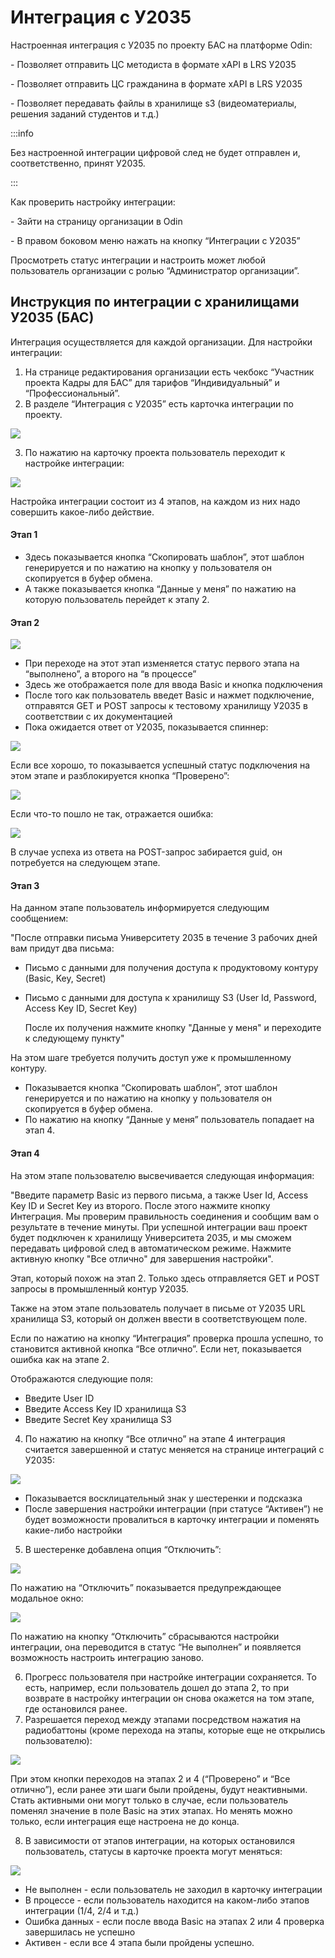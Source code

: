 # Интеграция с У2035

Настроенная интеграция с У2035 по проекту БАС на платформе Odin:

\- Позволяет отправить ЦС методиста в формате xAPI в LRS У2035

\- Позволяет отправить ЦС гражданина в формате xAPI в LRS У2035

\- Позволяет передавать файлы в хранилище s3 (видеоматериалы, решения заданий студентов и т.д.)

:::info

Без настроенной интеграции цифровой след не будет отправлен и, соответственно, принят У2035.

:::

Как проверить настройку интеграции:&#x20;

\- Зайти на страницу организации в Odin

\- В правом боковом меню нажать на кнопку “Интеграции с У2035”

Просмотреть статус интеграции и настроить может любой пользователь организации с ролью “Администратор организации”.

## Инструкция по интеграции с хранилищами У2035 (БАС)

Интеграция осуществляется для каждой организации. Для настройки интеграции:

1. На странице редактирования организации есть чекбокс “Участник проекта Кадры для БАС” для тарифов “Индивидуальный” и “Профессиональный”.
2. В разделе “Интеграция с У2035” есть карточка интеграции по проекту.

![](<../.gitbook/assets/image (31).png>)

3. По нажатию на карточку проекта пользователь переходит к настройке интеграции:

![](<../.gitbook/assets/image (32).png>)

Настройка интеграции состоит из 4 этапов, на каждом из них надо совершить какое-либо действие.

#### Этап 1

* Здесь показывается кнопка “Скопировать шаблон”, этот шаблон генерируется и по нажатию на кнопку у пользователя он скопируется в буфер обмена.
* А также показывается кнопка “Данные у меня” по нажатию на которую пользователь перейдет к этапу 2.

#### Этап 2

![](<../.gitbook/assets/image (33).png>)

* При переходе на этот этап изменяется статус первого этапа на “выполнено”, а второго на “в процессе”
* Здесь же отображается поле для ввода Basic и кнопка подключения
* После того как пользователь введет Basic и нажмет подключение, отправятся GET и POST запросы к тестовому хранилищу У2035 в соответствии с их документацией
* Пока ожидается ответ от У2035, показывается спиннер:

![](<../.gitbook/assets/image (34).png>)

Если все хорошо, то показывается успешный статус подключения на этом этапе и разблокируется кнопка “Проверено”:

![](<../.gitbook/assets/image (35).png>)

Если что-то пошло не так, отражается ошибка:

![](<../.gitbook/assets/image (36).png>)

В случае успеха из ответа на POST-запрос забирается guid, он потребуется на следующем этапе.

#### Этап 3

На данном этапе пользователь информируется следующим сообщением:&#x20;

"После отправки письма Университету 2035 в течение 3 рабочих дней вам придут два письма:

* Письмо с данными для получения доступа к продуктовому контуру (Basic, Key, Secret)
*   Письмо с данными для доступа к хранилищу S3 (User Id, Password, Access Key ID, Secret Key)

    После их получения нажмите кнопку "Данные у меня" и переходите к следующему пункту"

На этом шаге требуется получить доступ уже к промышленному контуру.

* Показывается кнопка “Скопировать шаблон”, этот шаблон генерируется и по нажатию на кнопку у пользователя он скопируется в буфер обмена.
* По нажатию на кнопку “Данные у меня” пользователь попадает на этап 4.

#### Этап 4

На этом этапе пользователю высвечивается следующая информация:

"Введите параметр Basic из первого письма, а также User Id, Access Key ID и Secret Key из второго. После этого нажмите кнопку Интеграция. Мы проверим правильность соединения и сообщим вам о результате в течение минуты. При успешной интеграции ваш проект будет подключен к хранилищу Университета 2035, и мы сможем передавать цифровой след в автоматическом режиме. Нажмите активную кнопку "Все отлично" для завершения настройки".

Этап, который похож на этап 2. Только здесь отправляется GET и POST запросы в промышленный контур У2035.

Также на этом этапе пользователь получает в письме от У2035 URL хранилища S3, который он должен ввести в соответствующем поле.

Если по нажатию на кнопку “Интеграция” проверка прошла успешно, то становится активной кнопка “Все отлично”. Если нет, показывается ошибка как на этапе 2.

Отображаются следующие поля:

* Введите User ID
* Введите Access Key ID хранилища S3
* Введите Secret Key хранилища S3

4. По нажатию на кнопку “Все отлично” на этапе 4 интеграция считается завершенной и статус меняется на странице интеграций с У2035:

![](<../.gitbook/assets/image (40).png>)

* Показывается восклицательный знак у шестеренки и подсказка&#x20;
* После завершения настройки интеграции (при статусе “Активен”) не будет возможности провалиться в карточку интеграции и поменять какие-либо настройки

5. В шестеренке добавлена опция “Отключить”:

![](<../.gitbook/assets/image (41).png>)

По нажатию на “Отключить” показывается предупреждающее модальное окно:

![](<../.gitbook/assets/image (42).png>)

По нажатию на кнопку “Отключить” сбрасываются настройки интеграции, она переводится в статус “Не выполнен” и появляется возможность настроить интеграцию заново.

6. Прогресс пользователя при настройке интеграции сохраняется. То есть, например, если пользователь дошел до этапа 2, то при возврате в настройку интеграции он снова окажется на том этапе, где остановился ранее.
7. Разрешается переход между этапами посредством нажатия на радиобаттоны (кроме перехода на этапы, которые еще не открылись пользователю):

![](<../.gitbook/assets/image (43).png>)

При этом кнопки переходов на этапах 2 и 4 (“Проверено” и “Все отлично”), если ранее эти шаги были пройдены, будут неактивными. Стать активными они могут только в случае, если пользователь поменял значение в поле Basic на этих этапах. Но менять можно только, если интеграция еще настроена не до конца.

8. В зависимости от этапов интеграции, на которых остановился пользователь, статусы в карточке проекта могут меняться:

![](<../.gitbook/assets/image (44).png>)

* Не выполнен - если пользователь не заходил в карточку интеграции
* В процессе - если пользователь находится на каком-либо этапов интеграции (1/4, 2/4 и т.д.)
* Ошибка данных - если после ввода Basic на этапах 2 или 4 проверка завершилась не успешно
* Активен - если все 4 этапа были пройдены успешно.
